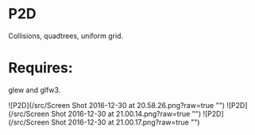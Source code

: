 # P2D
Collisions, quadtrees, uniform grid.

# Requires: 
glew and glfw3.

![P2D](/src/Screen Shot 2016-12-30 at 20.58.26.png?raw=true "") 
![P2D](/src/Screen Shot 2016-12-30 at 21.00.14.png?raw=true "") 
![P2D](/src/Screen Shot 2016-12-30 at 21.00.17.png?raw=true "")
